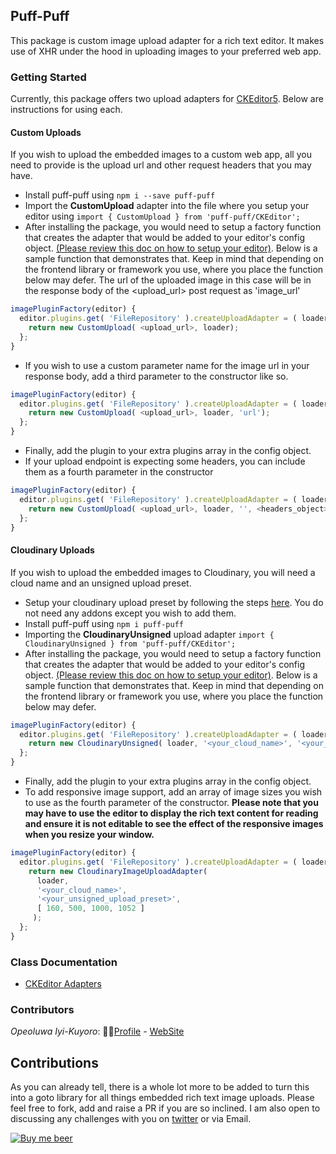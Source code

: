## Puff-Puff

This package is custom image upload adapter for a rich text editor. It makes use of XHR under the hood in uploading images to your preferred web app.

### Getting Started

Currently, this package offers two upload adapters for [CKEditor5](https://ckeditor.com/ckeditor-5/). Below are instructions for using each.

#### Custom Uploads

If you wish to upload the embedded images to a custom web app, all you need to provide is the upload url and other request headers that you may have.

- Install puff-puff using `npm i --save puff-puff`
- Import the **CustomUpload** adapter into the file where you setup your editor using `import { CustomUpload } from 'puff-puff/CKEditor';`
- After installing the package, you would need to setup a factory function that creates the adapter that would be added to your editor's config object. [(Please review this doc on how to setup your editor)](https://ckeditor.com/docs/ckeditor5/latest/builds/guides/integration/frameworks/overview.html). Below is a sample function that demonstrates that. Keep in mind that depending on the frontend library or framework you use, where you place the function below may defer. The url of the uploaded image in this case will be in the response body of the <upload_url> post request as 'image_url'
```javascript
imagePluginFactory(editor) {
  editor.plugins.get( 'FileRepository' ).createUploadAdapter = ( loader ) => {
    return new CustomUpload( <upload_url>, loader);
  };
}
```
- If you wish to use a custom parameter name for the image url in your response body, add a third parameter to the constructor like so.
```javascript
imagePluginFactory(editor) {
  editor.plugins.get( 'FileRepository' ).createUploadAdapter = ( loader ) => {
    return new CustomUpload( <upload_url>, loader, 'url');
  };
}
```
- Finally, add the plugin to your extra plugins array in the config object.
- If your upload endpoint is expecting some headers, you can include them as a fourth parameter in the constructor
```javascript
imagePluginFactory(editor) {
  editor.plugins.get( 'FileRepository' ).createUploadAdapter = ( loader ) => {
    return new CustomUpload( <upload_url>, loader, '', <headers_object>);
  };
}
```

#### Cloudinary Uploads

If you wish to upload the embedded images to Cloudinary, you will need a cloud name and an unsigned upload preset.

- Setup your cloudinary upload preset by following the steps [here](https://support.cloudinary.com/hc/en-us/articles/360004967272-Upload-Preset-Configuration). You do not need any addons except you wish to add them.
- Install puff-puff using `npm i puff-puff`
- Importing the **CloudinaryUnsigned** upload adapter `import { CloudinaryUnsigned } from 'puff-puff/CKEditor';`
- After installing the package, you would need to setup a factory function that creates the adapter that would be added to your editor's config object. [(Please review this doc on how to setup your editor)](https://ckeditor.com/docs/ckeditor5/latest/builds/guides/integration/frameworks/overview.html). Below is a sample function that demonstrates that. Keep in mind that depending on the frontend library or framework you use, where you place the function below may defer.
```javascript
imagePluginFactory(editor) {
  editor.plugins.get( 'FileRepository' ).createUploadAdapter = ( loader ) => {
    return new CloudinaryUnsigned( loader, '<your_cloud_name>', '<your_unsigned_upload_preset>', [ 160, 500, 1000, 1052 ]);
  };
}
```
- Finally, add the plugin to your extra plugins array in the config object.
- To add responsive image support, add an array of image sizes you wish to use as the fourth parameter of the constructor. **Please note that you may have to use the editor to display the rich text content for reading and ensure it is not editable to see the effect of the responsive images when you resize your window.**
```javascript
imagePluginFactory(editor) {
  editor.plugins.get( 'FileRepository' ).createUploadAdapter = ( loader ) => {
    return new CloudinaryImageUploadAdapter(
      loader,
      '<your_cloud_name>',
      '<your_unsigned_upload_preset>',
      [ 160, 500, 1000, 1052 ]
     );
  };
}
```

### Class Documentation

- [CKEditor Adapters](https://github.com/IyiKuyoro/Puff-Puff/blob/master/src/CKEditor/README.md)

### Contributors

_Opeoluwa Iyi-Kuyoro_: 👨🏿[Profile](https://github.com/IyiKuyoro) - [WebSite](https://iyikuyoro.dev)

## Contributions

As you can already tell, there is a whole lot more to be added to turn this into a goto library for all things embedded rich text image uploads. Please feel free to fork, add and raise a PR if you are so inclined. I am also open to discussing any challenges with you on [twitter](https://twitter.com/IyiKuyoro) or via Email.

[![Buy me beer](https://res.cloudinary.com/iyikuyoro/image/upload/c_scale,w_154/v1606348762/GitHub%20Readme%20Images/Screen_Shot_2020-11-25_at_6.55.02_PM.png "Buy me beer.")](buymeacoff.ee/iyikuyoro)
